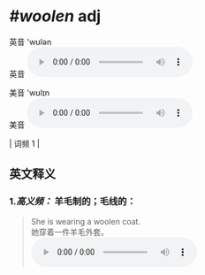 # ***\#woolen*** adj
英音 'wʊlən  
英音
<audio src="./media/woolen-B.aac" controls="controls"></audio>

美音 'wʊlɪn  
美音
<audio src="./media/wool(l)en.aac" controls="controls"></audio>



| 词频 1 |  

英文释义
---
### 1.*高义频：* **羊毛制的；毛线的：**  

 > She is wearing a woolen coat.   
 > 她穿着一件羊毛外套。    
<audio src="./media/1-wool(l)en.aac" controls="controls"></audio>


